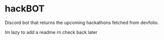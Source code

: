 # hackBOT
Discord bot that returns the upcoming hackathons fetched from devfolio.

Im lazy to add a readme rn check back later
